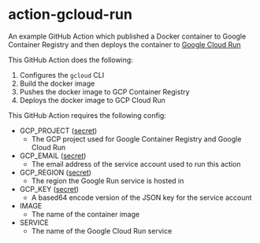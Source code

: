 # action-gcloud-run

An example GitHub Action which published a Docker container to Google Container Registry and then deploys the container to [Google Cloud Run](https://cloud.google.com/run/)

This GitHub Action does the following:

1. Configures the `gcloud` CLI
2. Build the docker image
3. Pushes the docker image to GCP Container Registry
4. Deploys the docker image to GCP Cloud Run

This GitHub Action requires the following config:

- GCP_PROJECT ([secret](https://help.github.com/en/actions/automating-your-workflow-with-github-actions/creating-and-using-encrypted-secrets))
  - The GCP project used for Google Container Registry and Google Cloud Run
- GCP_EMAIL ([secret](https://help.github.com/en/actions/automating-your-workflow-with-github-actions/creating-and-using-encrypted-secrets))
  - The email address of the service account used to run this action
- GCP_REGION ([secret](https://help.github.com/en/actions/automating-your-workflow-with-github-actions/creating-and-using-encrypted-secrets))
  - The region the Google Run service is hosted in
- GCP_KEY ([secret](https://help.github.com/en/actions/automating-your-workflow-with-github-actions/creating-and-using-encrypted-secrets))
  - A based64 encode version of the JSON key for the service account
- IMAGE
  - The name of the container image
- SERVICE
  - The name of the Google Cloud Run service
